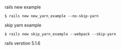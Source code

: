rails new example

    $ rails new new_yarn_example --no-skip-yarn

skip yarn example

    $ rails new skip_yarn_example --webpack --skip-yarn

rails verstion 5.1.6
